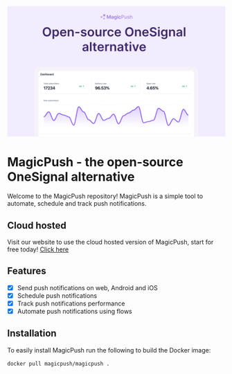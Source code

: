 ![Header image!](github-header.png "Github header")
# MagicPush - the open-source OneSignal alternative
Welcome to the MagicPush repository! MagicPush is a simple tool to automate, schedule and track push notifications.

## Cloud hosted
Visit our website to use the cloud hosted version of MagicPush, start for free today! [Click here](https://magicpush.io)

## Features
- [x] Send push notifications on web, Android and iOS
- [x] Schedule push notifications
- [x] Track push notifications performance
- [x] Automate push notifications using flows

## Installation
To easily install MagicPush run the following to build the Docker image:
```bash
docker pull magicpush/magicpush .
```